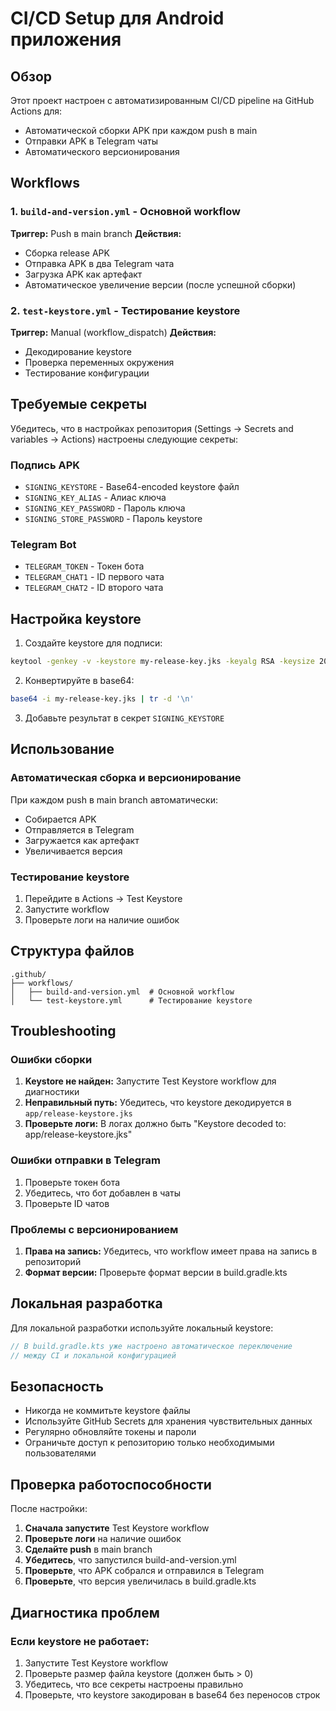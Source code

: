 # CI/CD Setup для Android приложения

## Обзор

Этот проект настроен с автоматизированным CI/CD pipeline на GitHub Actions для:
- Автоматической сборки APK при каждом push в main
- Отправки APK в Telegram чаты
- Автоматического версионирования

## Workflows

### 1. `build-and-version.yml` - Основной workflow
**Триггер:** Push в main branch
**Действия:**
- Сборка release APK
- Отправка APK в два Telegram чата
- Загрузка APK как артефакт
- Автоматическое увеличение версии (после успешной сборки)

### 2. `test-keystore.yml` - Тестирование keystore
**Триггер:** Manual (workflow_dispatch)
**Действия:**
- Декодирование keystore
- Проверка переменных окружения
- Тестирование конфигурации

## Требуемые секреты

Убедитесь, что в настройках репозитория (Settings → Secrets and variables → Actions) настроены следующие секреты:

### Подпись APK
- `SIGNING_KEYSTORE` - Base64-encoded keystore файл
- `SIGNING_KEY_ALIAS` - Алиас ключа
- `SIGNING_KEY_PASSWORD` - Пароль ключа
- `SIGNING_STORE_PASSWORD` - Пароль keystore

### Telegram Bot
- `TELEGRAM_TOKEN` - Токен бота
- `TELEGRAM_CHAT1` - ID первого чата
- `TELEGRAM_CHAT2` - ID второго чата

## Настройка keystore

1. Создайте keystore для подписи:
```bash
keytool -genkey -v -keystore my-release-key.jks -keyalg RSA -keysize 2048 -validity 10000 -alias my-key-alias
```

2. Конвертируйте в base64:
```bash
base64 -i my-release-key.jks | tr -d '\n'
```

3. Добавьте результат в секрет `SIGNING_KEYSTORE`

## Использование

### Автоматическая сборка и версионирование
При каждом push в main branch автоматически:
- Собирается APK
- Отправляется в Telegram
- Загружается как артефакт
- Увеличивается версия

### Тестирование keystore
1. Перейдите в Actions → Test Keystore
2. Запустите workflow
3. Проверьте логи на наличие ошибок

## Структура файлов

```
.github/
├── workflows/
│   ├── build-and-version.yml  # Основной workflow
│   └── test-keystore.yml      # Тестирование keystore
```

## Troubleshooting

### Ошибки сборки
1. **Keystore не найден:** Запустите Test Keystore workflow для диагностики
2. **Неправильный путь:** Убедитесь, что keystore декодируется в `app/release-keystore.jks`
3. **Проверьте логи:** В логах должно быть "Keystore decoded to: app/release-keystore.jks"

### Ошибки отправки в Telegram
1. Проверьте токен бота
2. Убедитесь, что бот добавлен в чаты
3. Проверьте ID чатов

### Проблемы с версионированием
1. **Права на запись:** Убедитесь, что workflow имеет права на запись в репозиторий
2. **Формат версии:** Проверьте формат версии в build.gradle.kts

## Локальная разработка

Для локальной разработки используйте локальный keystore:
```kotlin
// В build.gradle.kts уже настроено автоматическое переключение
// между CI и локальной конфигурацией
```

## Безопасность

- Никогда не коммитьте keystore файлы
- Используйте GitHub Secrets для хранения чувствительных данных
- Регулярно обновляйте токены и пароли
- Ограничьте доступ к репозиторию только необходимыми пользователями

## Проверка работоспособности

После настройки:

1. **Сначала запустите** Test Keystore workflow
2. **Проверьте логи** на наличие ошибок
3. **Сделайте push** в main branch
4. **Убедитесь**, что запустился build-and-version.yml
5. **Проверьте**, что APK собрался и отправился в Telegram
6. **Проверьте**, что версия увеличилась в build.gradle.kts

## Диагностика проблем

### Если keystore не работает:
1. Запустите Test Keystore workflow
2. Проверьте размер файла keystore (должен быть > 0)
3. Убедитесь, что все секреты настроены правильно
4. Проверьте, что keystore закодирован в base64 без переносов строк
